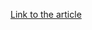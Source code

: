[Link to the article](https://securelist.com/poseidon-group-a-targeted-attack-boutique-specializing-in-global-cyber-espionage/73673/)
